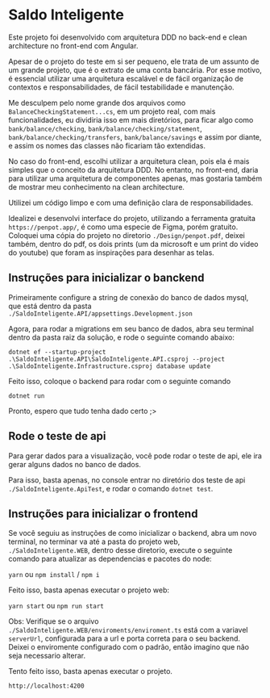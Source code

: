 # Saldo Inteligente

Este projeto foi desenvolvido com arquitetura DDD no back-end e clean architecture no front-end com Angular.

Apesar de o projeto do teste em si ser pequeno, ele trata de um assunto de um grande projeto, que é o extrato de uma conta bancária. Por esse motivo, é essencial utilizar uma arquitetura escalável e de fácil organização de contextos e responsabilidades, de fácil testabilidade e manutenção.

Me desculpem pelo nome grande dos arquivos como `BalanceCheckingStatement...cs`, em um projeto real, com mais funcionalidades, eu dividiria isso em mais diretórios, para ficar algo como `bank/balance/checking`, `bank/balance/checking/statement`, `bank/balance/checking/transfers`, `bank/balance/savings` e assim por diante, e assim os nomes das classes não ficariam tão extendidas.

No caso do front-end, escolhi utilizar a arquitetura clean, pois ela é mais simples que o conceito da arquitetura DDD. No entanto, no front-end, daria para utilizar uma arquitetura de componentes apenas, mas gostaria também de mostrar meu conhecimento na clean architecture.

Utilizei um código limpo e com uma definição clara de responsabilidades.

Idealizei e desenvolvi interface do projeto, utilizando a ferramenta gratuita `https://penpot.app/`, é como uma especie de Figma, porém gratuito. Coloquei uma cópia do projeto no diretorio `./Design/penpot.pdf`, deixei também, dentro do pdf, os dois prints (um da microsoft e um print do video do youtube) que foram as inspirações para desenhar as telas.  


## Instruções para inicializar o banckend

Primeiramente configure a string de conexão do banco de dados mysql, que está dentro da pasta `./SaldoInteligente.API/appsettings.Development.json`

Agora, para rodar a migrations em seu banco de dados, abra seu terminal dentro da pasta raiz da solução, e rode o seguinte comando abaixo:

`dotnet ef --startup-project .\SaldoInteligente.API\SaldoInteligente.API.csproj --project .\SaldoInteligente.Infrastructure.csproj database update`

Feito isso, coloque o backend para rodar com o seguinte comando

`dotnet run`

Pronto, espero que tudo tenha dado certo ;>

## Rode o teste de api

Para gerar dados para a visualização, você pode rodar o teste de api, ele ira gerar alguns dados no banco de dados. 

Para isso, basta apenas, no console entrar no diretório dos teste de api `./SaldoInteligente.ApiTest`, e rodar o comando `dotnet test`.

## Instruções para inicializar o frontend

Se você seguiu as instruções de como inicializar o backend, abra um novo terminal, no terminar va até a pasta do projeto web, `./SaldoInteligente.WEB`, dentro desse diretorio, execute o seguinte comando para atualizar as dependencias e pacotes do node:

`yarn` ou `npm install` / `npm i`

Feito isso, basta apenas executar o projeto web:

`yarn start` ou `npm run start`

Obs: Verifique se o arquivo `./SaldoInteligente.WEB/enviroments/enviroment.ts` está com a variavel `serverUrl`, configurada para a url e porta correta para o seu backend. Deixei o enviromente configurado com o padrão, então imagino que não seja necessario alterar.

Tento feito isso, basta apenas executar o projeto.

`http://localhost:4200`